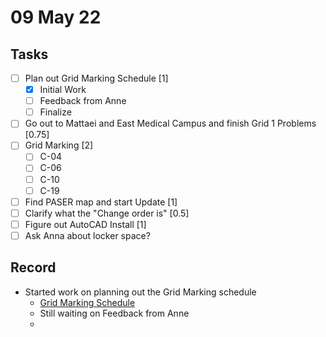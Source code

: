 # 09 May 22

## Tasks
- [ ] Plan out Grid Marking Schedule [1]
	- [x] Initial Work
	- [ ] Feedback from Anne
	- [ ] Finalize
- [ ] Go out to Mattaei and East Medical Campus and finish Grid 1 Problems [0.75]
- [ ] Grid Marking [2]
	- [ ] C-04
	- [ ] C-06
	- [ ] C-10
	- [ ] C-19
- [ ] Find PASER map and start Update [1]
- [ ] Clarify what the "Change order is" [0.5]
- [ ] Figure out AutoCAD Install [1]
- [ ] Ask Anna about locker space?

## Record
- Started work on planning out the Grid Marking schedule
	- [Grid Marking Schedule](https://docs.google.com/spreadsheets/d/1ccV6AnFId1PxZNB9DVtAyYcFRSjP2qF4LR0sMTW3UHU/edit#gid=0)
	- Still waiting on Feedback from Anne
	- 